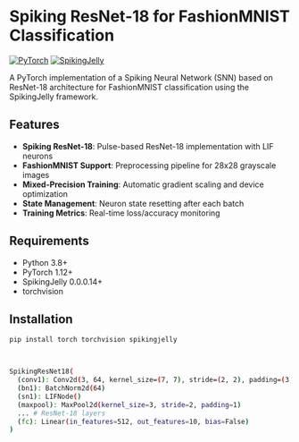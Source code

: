 # Spiking ResNet-18 for FashionMNIST Classification

[![PyTorch](https://img.shields.io/badge/PyTorch-1.12+-red.svg)](https://pytorch.org/)
[![SpikingJelly](https://img.shields.io/badge/SpikingJelly-0.0.0.14+-blue.svg)](https://github.com/fangwei123456/spikingjelly)

A PyTorch implementation of a Spiking Neural Network (SNN) based on ResNet-18 architecture for FashionMNIST classification using the SpikingJelly framework.

## Features
- **Spiking ResNet-18**: Pulse-based ResNet-18 implementation with LIF neurons
- **FashionMNIST Support**: Preprocessing pipeline for 28x28 grayscale images
- **Mixed-Precision Training**: Automatic gradient scaling and device optimization
- **State Management**: Neuron state resetting after each batch
- **Training Metrics**: Real-time loss/accuracy monitoring

## Requirements
- Python 3.8+
- PyTorch 1.12+
- SpikingJelly 0.0.0.14+
- torchvision

## Installation
```bash
pip install torch torchvision spikingjelly



SpikingResNet18(
  (conv1): Conv2d(3, 64, kernel_size=(7, 7), stride=(2, 2), padding=(3, 3), bias=False)
  (bn1): BatchNorm2d(64)
  (sn1): LIFNode()
  (maxpool): MaxPool2d(kernel_size=3, stride=2, padding=1)
  ... # ResNet-18 layers
  (fc): Linear(in_features=512, out_features=10, bias=False)
)
